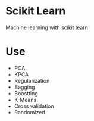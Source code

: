 # Scikit Learn
Machine learning with scikit learn 

# Use

- PCA
- KPCA
- Regularization
- Bagging
- Boostting
- K-Means
- Cross validation
- Randomized

